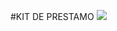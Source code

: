 #KIT DE PRESTAMO
<img src="https://docs.google.com/drawings/d/e/2PACX-1vRAa_Tbn6qXbGGpZW76CT5iRAxBG9hswKG8yoYamdPez6SHl7k8KnmaWAHI6sep0tLQ3fKUXWr5Tydr/pub?w=955&amp;h=674">